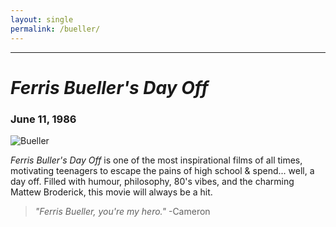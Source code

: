 ```yaml
---
layout: single
permalink: /bueller/
---
```


______________________________________
# *Ferris Bueller's Day Off*
### June 11, 1986

![Bueller](/movie-project/Bueller.jpg)

*Ferris Buller's Day Off* is one of the most inspirational films of all times, motivating teenagers to escape the pains of high school & spend... well, a day off. Filled with humour, philosophy, 80's vibes, and the charming Mattew Broderick, this movie will always be a hit.

> *"Ferris Bueller, you're my hero."*
>       -Cameron
